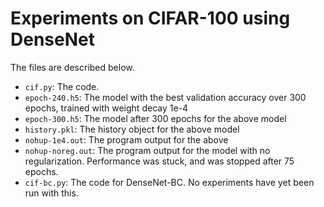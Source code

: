 # Experiments on CIFAR-100 using DenseNet
The files are described below.

* `cif.py`: The code.
* `epoch-240.h5`: The model with the best validation accuracy over 300 epochs, trained with weight decay 1e-4
* `epoch-300.h5`: The model after 300 epochs for the above model
* `history.pkl`: The history object for the above model
* `nohup-1e4.out`: The program output for the above
* `nohup-noreg.out`: The program output for the model with no regularization. Performance was stuck, and was stopped after 75 epochs.
* `cif-bc.py`: The code for DenseNet-BC. No experiments have yet been run with this.
